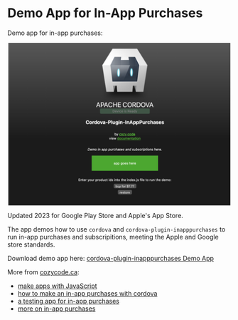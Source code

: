 # Demo App for In-App Purchases

Demo app for in-app purchases:
<p align="center">
<img src="https://github.com/cozycodegh/cozycode.ca/raw/main/pics/browser_demo.png" alt="" width="500" align="center" />
</p>

Updated 2023 for Google Play Store and Apple's App Store.

The app demos how to use `cordova` and `cordova-plugin-inapppurchases` to run in-app purchases and subscripitions, meeting the Apple and Google store standards.

Download demo app here: [cordova-plugin-inapppurchases Demo App](https://github.com/cozycodegh/cordova-plugin-inapppurchases_DEMOAPP)

More from [cozycode.ca](https://cozycode.ca):  
  * [make apps with JavaScript](https://cozycode.ca/post?pon=make-an-app-with-cordova)
  * [how to make an in-app purchases with cordova](https://cozycode.ca/post?pon=cordova-plugin-inapppurchases)
  * [a testing app for in-app purchases](https://cozycode.ca/post?pon=cordova-plugin-inapppurchases-TEST-APP)
  * [more on in-app purchases](https://cozycode.ca/post?pon=cordova-plugin-inapppurchases-backupreadme)

